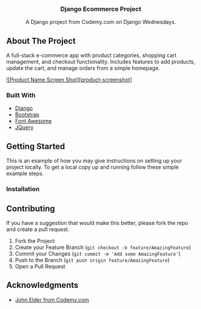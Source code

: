 

<h3 align="center">Django Ecommerce Project</h3>

  <p align="center">
    A Django project from Codemy.com on Django Wednesdays. 
  

<!-- ABOUT THE PROJECT -->
## About The Project

A full-stack e-commerce app with product categories, shopping cart management, and checkout functionality.
Includes features to add products, update the cart, and manage orders from a simple homepage.

[![Product Name Screen Shot][product-screenshot]](https://example.com)



### Built With

* [Django](https://www.djangoproject.com/)
* [Bootstrap](https://getbootstrap.com/)
* [Font Awesome](https://fontawesome.com/)
* [JQuery](https://jquery.com/)


<!-- GETTING STARTED -->
## Getting Started

This is an example of how you may give instructions on setting up your project locally.
To get a local copy up and running follow these simple example steps.


### Installation





<!-- CONTRIBUTING -->
## Contributing



If you have a suggestion that would make this better, please fork the repo and create a pull request. 

1. Fork the Project
2. Create your Feature Branch (`git checkout -b feature/AmazingFeature`)
3. Commit your Changes (`git commit -m 'Add some AmazingFeature'`)
4. Push to the Branch (`git push origin feature/AmazingFeature`)
5. Open a Pull Request



<!-- ACKNOWLEDGMENTS -->
## Acknowledgments

* [John Elder from Codemy.com](https://codemy.com/)


